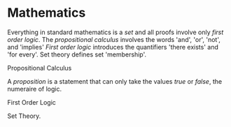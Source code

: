 # Mathematics

Everything in standard mathematics is a _set_ and all proofs involve only
_first order logic_. The _propositional calculus_ involves the words
'and', 'or', 'not', and 'implies' _First order logic_ introduces the
quantifiers 'there exists' and 'for every'.
Set theory defines set 'membership'.

Propositional Calculus

A _proposition_ is a statement that can only take the values _true_
or _false_, the numeraire of logic.

First Order Logic

Set Theory.

